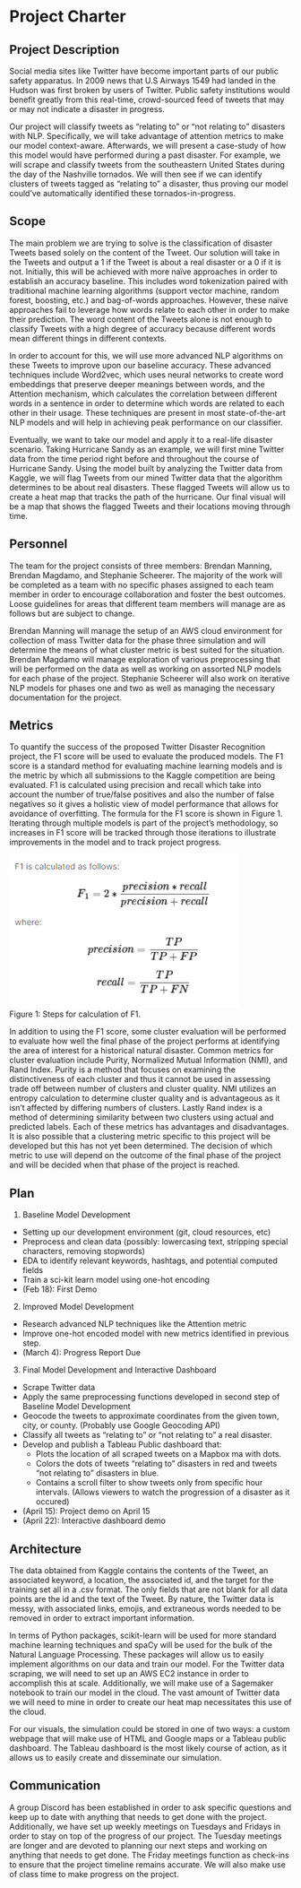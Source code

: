 # Project Charter

## Project Description

Social media sites like Twitter have become important parts of our public safety apparatus. In 2009 news that U.S Airways 1549 had landed in the Hudson was first broken by users of Twitter. Public safety institutions would benefit greatly from this real-time, crowd-sourced feed of tweets that may or may not indicate a disaster in progress. 

Our project will classify tweets as “relating to” or “not relating to” disasters with NLP. Specifically, we will take advantage of attention metrics to make our model context-aware. Afterwards, we will present a case-study of how this model would have performed during a past disaster. For example, we will scrape and classify tweets from the southeastern United States during the day of the Nashville tornados. We will then see if we can identify clusters of tweets tagged as “relating to” a disaster, thus proving our model could’ve automatically identified these tornados-in-progress.


## Scope
The main problem we are trying to solve is the classification of disaster Tweets based solely on the content of the Tweet.  Our solution will take in the Tweets and output a 1 if the Tweet is about a real disaster or a 0 if it is not.  Initially, this will be achieved with more naïve approaches in order to establish an accuracy baseline.  This includes word tokenization paired with traditional machine learning algorithms (support vector machine, random forest, boosting, etc.) and bag-of-words approaches.  However, these naïve approaches fail to leverage how words relate to each other in order to make their prediction.  The word content of the Tweets alone is not enough to classify Tweets with a high degree of accuracy because different words mean different things in different contexts. 
	
In order to account for this, we will use more advanced NLP algorithms on these Tweets to improve upon our baseline accuracy.  These advanced techniques include Word2vec, which uses neural networks to create word embeddings that preserve deeper meanings between words, and the Attention mechanism, which calculates the correlation between different words in a sentence in order to determine which words are related to each other in their usage.  These techniques are present in most state-of-the-art NLP models and will help in achieving peak performance on our classifier. 

Eventually, we want to take our model and apply it to a real-life disaster scenario.  Taking Hurricane Sandy as an example, we will first mine Twitter data from the time period right before and throughout the course of Hurricane Sandy.  Using the model built by analyzing the Twitter data from Kaggle, we will flag Tweets from our mined Twitter data that the algorithm determines to be about real disasters.  These flagged Tweets will allow us to create a heat map that tracks the path of the hurricane.  Our final visual will be a map that shows the flagged Tweets and their locations moving through time.


## Personnel
The team for the project consists of three members: Brendan Manning, Brendan Magdamo, and Stephanie Scheerer. The majority of the work will be completed as a team with no specific phases assigned to each team member in order to encourage collaboration and foster the best outcomes. Loose guidelines for areas that different team members will manage are as follows but are subject to change. 

Brendan Manning will manage the setup of an AWS cloud environment for collection of mass Twitter data for the phase three simulation and will determine the means of what cluster metric is best suited for the situation. Brendan Magdamo will manage exploration of various preprocessing that will be performed on the data as well as working on assorted NLP models for each phase of the project. Stephanie Scheerer will also work on iterative NLP models for phases one and two as well as managing the necessary documentation for the project. 

	
## Metrics
To quantify the success of the proposed Twitter Disaster Recognition project, the F1 score will be used to evaluate the produced models. The F1 score is a standard method for evaluating machine learning models and is the metric by which all submissions to the Kaggle competition are being evaluated. F1 is calculated using precision and recall which take into account the number of true/false positives and also the number of false negatives so it gives a holistic view of model performance that allows for avoidance of overfitting. The formula for the F1 score is shown in Figure 1. Iterating through multiple models is part of the project’s methodology, so increases in F1 score will be tracked through those iterations to illustrate improvements in the model and to track project progress.

![alt text](https://github.com/bmagdamo1/DisasterTweets/blob/main/F1.png?raw=true)   
Figure 1:  Steps for calculation of F1.

In addition to using the F1 score, some cluster evaluation will be performed to evaluate how well the final phase of the project performs at identifying the area of interest for a historical natural disaster. Common metrics for cluster evaluation include Purity, Normalized Mutual Information (NMI), and Rand Index. Purity is a method that focuses on examining the distinctiveness of each cluster and thus it cannot be used in assessing trade off between number of clusters and cluster quality. NMI utilizes an entropy calculation to determine cluster quality and is advantageous as it isn’t affected by differing numbers of clusters. Lastly Rand index is a method of determining similarity between two clusters using actual and predicted labels. Each of these metrics has advantages and disadvantages. It is also possible that a clustering metric specific to this project will be developed but this has not yet been determined. The decision of which metric to use will depend on the outcome of the final phase of the project and will be decided when that phase of the project is reached.



## Plan
1. Baseline Model Development
  * Setting up our development environment (git, cloud resources, etc)
  * Preprocess and clean data (possibly: lowercasing text, stripping special characters, removing stopwords)
  * EDA to identify relevant keywords, hashtags, and potential computed fields
  * Train a sci-kit learn model using one-hot encoding 
  * (Feb 18): First Demo
2. Improved Model Development
  * Research advanced NLP techniques like the Attention metric 
  * Improve one-hot encoded model with new metrics identified in previous step.
  * (March 4): Progress Report Due
3. Final Model Development and Interactive Dashboard
  * Scrape Twitter data
  * Apply the same preprocessing functions developed in second step of Baseline Model Development
  * Geocode the tweets to approximate coordinates from the given town, city, or county. (Probably use Google Geocoding API)
  * Classify all tweets as “relating to” or “not relating to” a real disaster.
  * Develop and publish a Tableau Public dashboard that:
    * Plots the location of all scraped tweets on a Mapbox ma with dots.
    * Colors the dots of tweets “relating to” disasters in red and tweets “not relating to” disasters in blue.
    * Contains a scroll filter to show tweets only from specific hour intervals. (Allows viewers to watch the progression of a disaster as it occured)
  * (April 15): Project demo on April 15
  * (April 22): Interactive dashboard demo


## Architecture
The data obtained from Kaggle contains the contents of the Tweet, an associated keyword, a location, the associated id, and the target for the training set all in a .csv format.  The only fields that are not blank for all data points are the id and the text of the Tweet.  By nature, the Twitter data is messy, with associated links, emojis, and extraneous words needed to be removed in order to extract important information. 

In terms of Python packages, scikit-learn will be used for more standard machine learning techniques and spaCy will be used for the bulk of the Natural Language Processing.  These packages will allow us to easily implement algorithms on our data and train our model.  For the Twitter data scraping, we will need to set up an AWS EC2 instance in order to accomplish this at scale.  Additionally, we will make use of a Sagemaker notebook to train our model in the cloud.  The vast amount of Twitter data we will need to mine in order to create our heat map necessitates this use of the cloud. 

For our visuals, the simulation could be stored in one of two ways: a custom webpage that will make use of HTML and Google maps or a Tableau public dashboard.  The Tableau dashboard is the most likely course of action, as it allows us to easily create and disseminate our simulation.


## Communication
A group Discord has been established in order to ask specific questions and keep up to date with anything that needs to get done with the project.  Additionally, we have set up weekly meetings on Tuesdays and Fridays in order to stay on top of the progress of our project.  The Tuesday meetings are longer and are devoted to planning our next steps and working on anything that needs to get done.  The Friday meetings function as check-ins to ensure that the project timeline remains accurate.  We will also make use of class time to make progress on the project.
